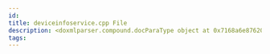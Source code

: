 ```yaml
---
id: 
title: deviceinfoservice.cpp File
description: <doxmlparser.compound.docParaType object at 0x7168a6e87620>
tags:
---
```

